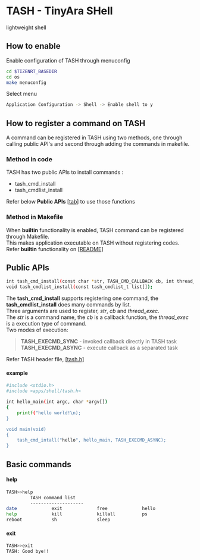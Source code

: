 # TASH - TinyAra SHell

lightweight shell

## How to enable

Enable configuration of TASH through menuconfig
```bash
cd $TIZENRT_BASEDIR
cd os
make menuconfig
```
Select menu
```bash
Application Configuration -> Shell -> Enable shell to y
```
## How to register a command on TASH

A command can be registered in TASH using two methods, one through calling public API's and
second through adding the commands in makefile.

### Method in code

TASH has two public APIs to install commands :  
* tash_cmd_install  
* tash_cmdlist_install
 
Refer below **Public APIs** [[tab]](README.md#public-apis) to use those functions

### Method in Makefile

When **builtin** functionality is enabled, TASH command can be registered through Makefile.  
This makes application executable on TASH without registering codes.  
Refer **builtin** functionality on [[README]](../builtin/README.md)

## Public APIs

```bash
int tash_cmd_install(const char *str, TASH_CMD_CALLBACK cb, int thread_exec);
void tash_cmdlist_install(const tash_cmdlist_t list[]);
```
The **tash_cmd_install** supports registering one command, the **tash_cmdlist_install** does many commands by list.  
Three arguments are used to register, _str_, _cb_ and _thread\_exec_.  
The _str_ is a command name, the _cb_ is a callback function, the _thread\_exec_ is a execution type of command.  
Two modes of execution:  
> **TASH_EXECMD_SYNC** - invoked callback directly in TASH task  
> **TASH_EXECMD_ASYNC** - execute callback as a separated task

Refer TASH header file, [[tash.h]](../include/shell/tash.h)

#### example

```bash
#include <stdio.h>
#include <apps/shell/tash.h>

int hello_main(int argc, char *argv[])
{
	printf("hello world!\n);
}

void main(void)
{
	tash_cmd_intall("hello", hello_main, TASH_EXECMD_ASYNC);
}
```

## Basic commands

#### help
```bash
TASH>>help
         TASH command list
         --------------------
date             exit             free             hello
help             kill             killall          ps
reboot           sh               sleep
```

#### exit
```bash
TASH>>exit
TASH: Good bye!!
```
